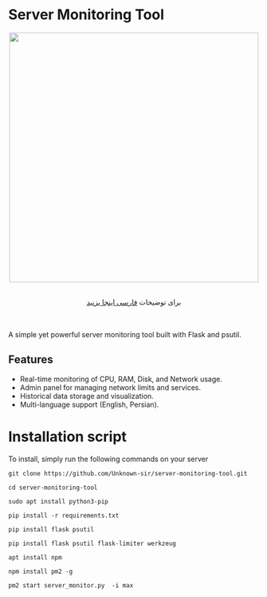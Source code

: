 # Server Monitoring Tool
<div align="center"><img src="https://uploadkon.ir/uploads/c83d11_25Screenshot-7.jpg" width="500"></div>
<div align="center"><br>

برای توضیحات <a href="https://github.com/Unknown-sir/server-monitoring-tool/blob/main/README-fa.md"> فارسی اینجا بزنید </a>
</div>
<br><br>
A simple yet powerful server monitoring tool built with Flask and psutil.

## Features
- Real-time monitoring of CPU, RAM, Disk, and Network usage.
- Admin panel for managing network limits and services.
- Historical data storage and visualization.
- Multi-language support (English, Persian).

# Installation script
To install, simply run the following commands on your server

```
git clone https://github.com/Unknown-sir/server-monitoring-tool.git
```
```
cd server-monitoring-tool
```
```
sudo apt install python3-pip
```
```
pip install -r requirements.txt
```
```
pip install flask psutil
```
```
pip install flask psutil flask-limiter werkzeug
```
```
apt install npm
```
```
npm install pm2 -g
```
```
pm2 start server_monitor.py  -i max
```
